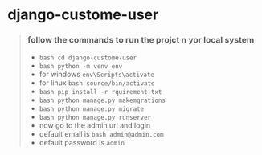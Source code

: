 # django-custome-user
> ### follow the commands to run the projct n yor local system
> * ```bash cd django-custome-user```
> * ```bash python -m venv env```
>  * for windows ```env\Scripts\activate```
>  * for linux ```bash source/bin/activate```
>  * ```bash pip install -r rquirement.txt```
>  * ```bash python manage.py makemgrations```
>  * ```bash python manage.py migrate```
>  * ```bash python manage.py runserver```
>  * now go to the admin url and login
>  * default email is ```bash admin@admin.com```
>  * default password is ```admin```
